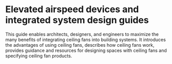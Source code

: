 # Elevated airspeed devices and integrated system design guides

This guide enables architects, designers, and engineers to maximize the many benefits of integrating ceiling fans into building systems. It introduces the advantages of using ceiling fans, describes how ceiling fans work, provides guidance and resources for designing spaces with ceiling fans and specifying ceiling fan products.
